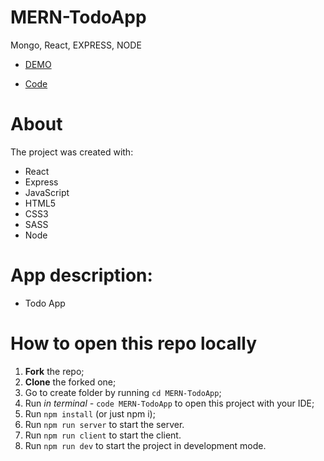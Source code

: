 # MERN-TodoApp

Mongo, React, EXPRESS, NODE

- [DEMO]()

- [Code](https://github.com/leonbohdan/MERN-TodoApp)

# About

The project was created with:

- React
- Express
- JavaScript
- HTML5
- CSS3
- SASS
- Node

# App description:

- Todo App

# How to open this repo locally

1. **Fork** the repo;
2. **Clone** the forked one;
3. Go to create folder by running `cd MERN-TodoApp`;
4. Run *in terminal -* `code MERN-TodoApp` to open this project with your IDE;
5. Run `npm install` (or just npm i);
6. Run `npm run server` to start the server.
6. Run `npm run client` to start the client.
6. Run `npm run dev` to start the project in development mode.